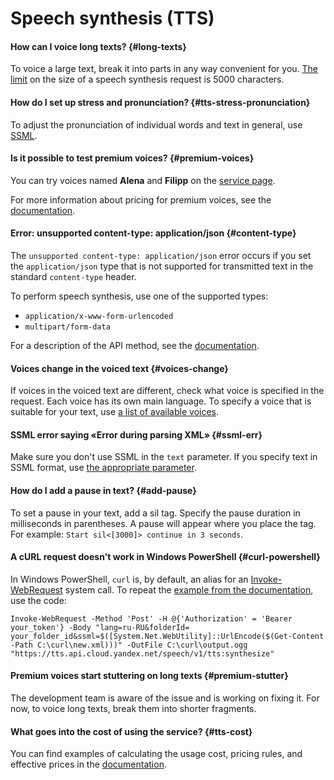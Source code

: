 # Speech synthesis (TTS)

#### How can I voice long texts? {#long-texts}

To voice a large text, break it into parts in any way convenient for you.
[The limit](../../speechkit/concepts/limits.md#speechkit-limits) on the size of a speech synthesis request is 5000 characters.

#### How do I set up stress and pronunciation? {#tts-stress-pronunciation}

To adjust the pronunciation of individual words and text in general, use [SSML](../../speechkit/tts/ssml.md).

#### Is it possible to test premium voices? {#premium-voices}

You can try voices named **Alena** and **Filipp** on the [service page](https://cloud.yandex.com/services/speechkit#demo).

For more information about pricing for premium voices, see the [documentation](../../speechkit/pricing.md#prices).

#### Error: unsupported content-type: application/json {#content-type}

The `unsupported content-type: application/json` error occurs if you set the `application/json` type that is not supported for transmitted text in the standard `content-type` header.

To perform speech synthesis, use one of the supported types:
* `application/x-www-form-urlencoded`
* `multipart/form-data`

For a description of the API method, see the [documentation](../../speechkit/tts/request.md).

#### Voices change in the voiced text {#voices-change}

If voices in the voiced text are different, check what voice is specified in the request. Each voice has its own main language. To specify a voice that is suitable for your text, use [a list of available voices](../../speechkit/tts/voices.md).

#### SSML error saying «Error during parsing XML» {#ssml-err}

Make sure you don't use SSML in the `text` parameter. If you specify text in SSML format, use [the appropriate parameter](../../speechkit/tts/request.md#body_params).

#### How do I add a pause in text? {#add-pause}

To set a pause in your text, add a sil tag. Specify the pause duration in milliseconds in parentheses. A pause will appear where you place the tag. For example: `Start sil<[3000]> continue in 3 seconds`.

#### A cURL request doesn't work in Windows PowerShell {#curl-powershell}

In Windows PowerShell, `curl` is, by default, an alias for an [Invoke-WebRequest](https://docs.microsoft.com/en-us/powershell/module/microsoft.powershell.utility/invoke-webrequest) system call. To repeat the [example from the documentation](../../speechkit/tts/request.md#ssml), use the code:

`Invoke-WebRequest -Method 'Post' -H @{'Authorization' = 'Bearer your_token'} -Body "lang=ru-RU&folderId= your_folder_id&ssml=$([System.Net.WebUtility]::UrlEncode($(Get-Content -Path C:\curl\new.xml)))" -OutFile C:\curl\output.ogg "https://tts.api.cloud.yandex.net/speech/v1/tts:synthesize"`

#### Premium voices start stuttering on long texts {#premium-stutter}

The development team is aware of the issue and is working on fixing it. For now, to voice long texts, break them into shorter fragments.

#### What goes into the cost of using the service? {#tts-cost}

You can find examples of calculating the usage cost, pricing rules, and effective prices in the [documentation](../../speechkit/pricing.md).
